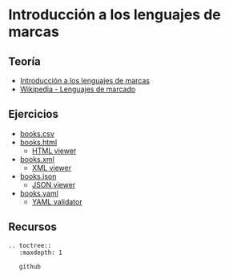 # Introducción a los lenguajes de marcas

## Teoría

* [Introducción a los lenguajes de marcas](https://github.com/josedom24/lmgs_doc/blob/master/unidades/u4/doc/unidad1.pdf)
* [Wikipedia - Lenguajes de marcado](https://es.wikipedia.org/wiki/Lenguaje_de_marcado)

## Ejercicios

* [books.csv](https://github.com/josedom24/lmgs_doc/raw/master/unidades/u4/books.csv)
* [books.html](https://github.com/josedom24/lmgs_doc/raw/master/unidades/u4/books.html)
   * [HTML viewer](https://codebeautify.org/htmlviewer/)
* [books.xml](https://github.com/josedom24/lmgs_doc/raw/master/unidades/u4/books.xml)
   * [XML viewer](https://codebeautify.org/xmlviewer/)
* [books.json](https://github.com/josedom24/lmgs_doc/raw/master/unidades/u4/books.json)
   * [JSON viewer](https://codebeautify.org/jsonviewer/)
* [books.yaml](https://github.com/josedom24/lmgs_doc/raw/master/unidades/u4/books.yaml)
   * [YAML validator](https://codebeautify.org/yaml-validator)

## Recursos

```eval_rst
.. toctree::
   :maxdepth: 1

   github
```
